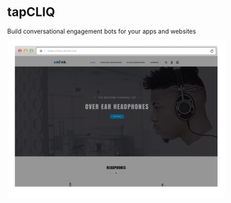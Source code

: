 # tapCLIQ
Build conversational engagement bots for your apps and websites

<p align="center">
  <img src="assets/poster-ad-dynamic.gif" />
</p>
